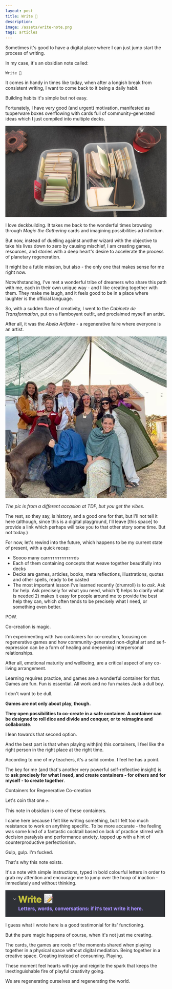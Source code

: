 ```yaml
---
layout: post
title: Write 📝
description:
image: /assets/write-note.png
tags: articles
---
```


Sometimes it's good to have a digital place where I can just jump start the process of writing.

In my case, it's an obsidian note called:

```
Write 📝
```

It comes in handy in times like today, when after a longish break from consistent writing, I want to come back to it being a daily habit.

Building habits it's simple but not easy.

Fortunately, I have very good (and urgent) motivation, manifested as tupperware boxes overflowing with cards full of community-generated ideas which I just compiled into multiple decks.

![Cards in Boxes](/assets/cards-in-boxes.jpg)

I love deckbuilding. It takes me back to the wonderful times browsing through *Magic the Gathering* cards and imagining possibilities ad infinitum.

But now, instead of duelling against another wizard with the objective to take his lives down to zero by causing mischief, I am creating games, resources, and stories with a deep heart's desire to accelerate the process of planetary regeneration.

It might be a futile mission, but also - the only one that makes sense for me right now.

Notwithstanding, I've met a wonderful tribe of dreamers who share this path with me, each in their own unique way - and I like creating together with them. They make me laugh, and it feels good to be in a place where laughter is the official language.

So, with a sudden flare of creativity, I went to the *Cabinete de Transformation*, put on a flamboyant outfit, and proclaimed myself an artist.

After all, it was the *Abela Artfaire* - a regenerative faire where everyone is an artist.

![Artists](/assets/tdf-cabinete-transformation.jpg)

*The pic is from a different occasion at TDF, but you get the vibes.*

The rest, so they say, is history, and a good one for that, but I'll not tell it here (although, since this is a digital playground, I'll leave [this space] to provide a link which perhaps will take you to that other story some time. But not today.)

For now, let's rewind into the future, which happens to be my current state of present, with a quick recap:

- Soooo many carrrrrrrrrrrrrrrrds
- Each of them containing concepts that weave together beautifully into decks
- Decks are games, articles, books, meta reflections, illustrations, quotes and other spells, ready to be casted
- The most important lesson I've learned recently (drumroll) is to *ask*. Ask for help. Ask precisely for what you need, which 1) helps to clarify what is needed 2) makes it easy for people around me to provide the best help they can, which often tends to be precisely what I need, or something even better.

POW.

Co-creation is magic.

I'm experimenting with two containers for co-creation, focusing on regenerative games and how community-generated non-digital art and self-expression can be a form of healing and deepening interpersonal relationships.

After all, emotional maturity and wellbeing, are a critical aspect of any co-living arrangement.

Learning requires practice, and games are a wonderful container for that. Games are fun. Fun is essential. All work and no fun makes Jack a dull boy.

I don't want to be dull.

**Games are not only about play, though.**

**They open possibilities to co-create in a safe container. A container can be designed to roll dice and divide and conquer, or to reimagine and collaborate.**

I lean towards that second option.

And the best part is that when playing with(in) this containers, I feel like the right person in the right place at the right time.

According to one of my teachers, it's a solid combo. I feel he has a point.

The key for me (and that's another very powerful self-reflective insight) is to **ask precisely for what I need, and create containers - for others and for myself - to create together**.

Containers for Regenerative Co-creation

Let's coin that one ⤴.

This note in obsidian is one of these containers.

I came here because I felt like writing something, but I felt too much resistance to work on anything specific. To be more accurate - the feeling was some kind of a fantastic cocktail based on lack of practice stirred with decision paralysis and performance anxiety, topped up with a hint of counterproductive perfectionism.

Gulp, gulp. I'm fucked.

That's why this note exists.

It's a note with simple instructions, typed in bold colourful letters in order to grab my attention and encourage me to jump over the hoop of inaction - immediately and without thinking.

![Write. Letters, Words, Conversations. If It is text write it here](/assets/write-note.png)

I guess what I wrote here is a good testimonial for its' functioning.

But the pure magic happens of course, when it's not just me creating.

The cards, the games are roots of the moments shared when playing together in a physical space without digital mediation. Being together in a creative space. Creating instead of consuming. Playing. 

These moment feel hearts with joy and reignite the spark that keeps the inextinguishable fire of playful creativity going. 

We are regenerating ourselves and regenerating the world.
